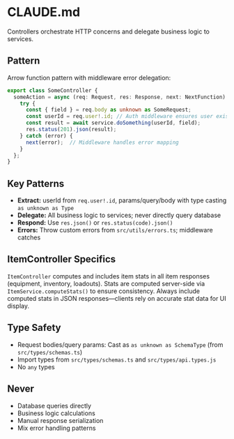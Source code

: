 # CLAUDE.md

Controllers orchestrate HTTP concerns and delegate business logic to services.

## Pattern

Arrow function pattern with middleware error delegation:

```typescript
export class SomeController {
  someAction = async (req: Request, res: Response, next: NextFunction): Promise<void> => {
    try {
      const { field } = req.body as unknown as SomeRequest;
      const userId = req.user!.id; // Auth middleware ensures user exists
      const result = await service.doSomething(userId, field);
      res.status(201).json(result);
    } catch (error) {
      next(error);  // Middleware handles error mapping
    }
  };
}
```

## Key Patterns

- **Extract:** userId from `req.user!.id`, params/query/body with type casting `as unknown as Type`
- **Delegate:** All business logic to services; never directly query database
- **Respond:** Use `res.json()` or `res.status(code).json()`
- **Errors:** Throw custom errors from `src/utils/errors.ts`; middleware catches

## ItemController Specifics

`ItemController` computes and includes item stats in all item responses (equipment, inventory, loadouts). Stats are computed server-side via `ItemService.computeStats()` to ensure consistency. Always include computed stats in JSON responses—clients rely on accurate stat data for UI display.

## Type Safety

- Request bodies/query params: Cast as `as unknown as SchemaType` (from `src/types/schemas.ts`)
- Import types from `src/types/schemas.ts` and `src/types/api.types.js`
- No `any` types

## Never

- Database queries directly
- Business logic calculations
- Manual response serialization
- Mix error handling patterns
